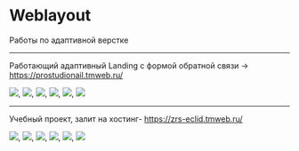 # Weblayout
Работы по адаптивной верстке
____

Работающий адаптивный Landing с формой обратной связи -> https://prostudionail.tmweb.ru/

<img src="https://i.yapx.ru/WHo82m.jpg">,
<img src="https://i.yapx.ru/WHo8vm.jpg">,
<img src="https://i.yapx.ru/WHo8wm.jpg">,
<img src="https://i.yapx.ru/WHo8ym.jpg">,
<img src="https://i.yapx.ru/WHo81m.jpg">,
<img src="https://i.yapx.ru/WHo80m.jpg">

______

Учебный проект, залит на хостинг- https://zrs-eclid.tmweb.ru/

<img src="https://i.yapx.ru/WHuM8m.bmp">,
<img src="https://i.yapx.ru/WHuNAm.jpg">,
<img src="https://i.yapx.ru/WHuNDm.jpg">,
<img src="https://i.yapx.ru/WHuNOm.bmp">,
<img src="https://i.yapx.ru/WHuNEm.jpg">,
<img src="https://i.yapx.ru/WHuNLm.bmp">
